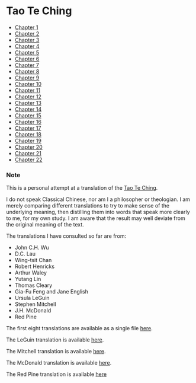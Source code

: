 # Tao Te Ching

- [Chapter 1](01.md)
- [Chapter 2](02.md)
- [Chapter 3](03.md)
- [Chapter 4](04.md)
- [Chapter 5](05.md)
- [Chapter 6](06.md)
- [Chapter 7](07.md)
- [Chapter 8](08.md)
- [Chapter 9](09.md)
- [Chapter 10](10.md)
- [Chapter 11](11.md)
- [Chapter 12](12.md)
- [Chapter 13](13.md)
- [Chapter 14](14.md)
- [Chapter 15](15.md)
- [Chapter 16](16.md)
- [Chapter 17](17.md)
- [Chapter 18](18.md)
- [Chapter 19](19.md)
- [Chapter 20](20.md)
- [Chapter 21](21.md)
- [Chapter 22](22.md)

### Note

This is a personal attempt at a translation of the [Tao Te Ching](https://en.wikipedia.org/wiki/Tao_Te_Ching).

I do not speak Classical Chinese, nor am I a philosopher or theologian.
I am merely comparing different translations
to try to make sense of the underlying meaning,
then distilling them into words that speak more clearly to me,
for my own study.
I am aware that the result may well deviate from the original meaning of the text.

The translations I have consulted so far are from:

- John C.H. Wu
- D.C. Lau
- Wing-tsit Chan
- Robert Henricks
- Arthur Waley
- Yutang Lin
- Thomas Cleary
- Gia-Fu Feng and Jane English
- Ursula LeGuin
- Stephen Mitchell
- J.H. McDonald
- Red Pine

The first eight translations are available as a single file [here](https://www.bu.edu/religion/files/pdf/Tao_Teh_Ching_Translations.pdf).

The LeGuin translation is available [here](http://www.sfhunyuan.com/images/TAO_TE_CHING_-_LE_GUIN_edition.pdf).

The Mitchell translation is available [here](https://cpb-us-w2.wpmucdn.com/u.osu.edu/dist/5/25851/files/2016/02/taoteching-Stephen-Mitchell-translation-v9deoq.pdf).

The McDonald translation is available [here](https://www.unl.edu/prodmgr/NRT/Tao%20Te%20Ching%20-%20trans.%20by%20J.H..%20McDonald.pdf).

The Red Pine translation is available [here](https://terebess.hu/english/tao/Taoteching_withCommentaries.pdf)
